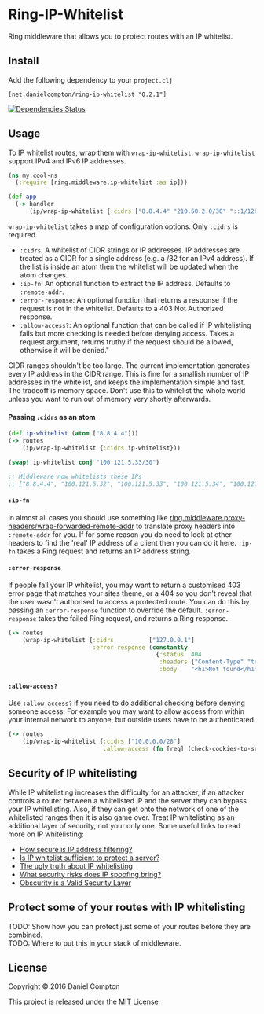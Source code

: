 # Ring-IP-Whitelist

Ring middleware that allows you to protect routes with an IP whitelist.

## Install

Add the following dependency to your `project.clj`

```
[net.danielcompton/ring-ip-whitelist "0.2.1"]
```

[![Dependencies Status](https://versions.deps.co/danielcompton/ring-ip-whitelist/status.svg)](https://versions.deps.co/danielcompton/ring-ip-whitelist)

## Usage

To IP whitelist routes, wrap them with `wrap-ip-whitelist`. `wrap-ip-whitelist` support IPv4 and IPv6 IP addresses.

```clj
(ns my.cool-ns
  (:require [ring.middleware.ip-whitelist :as ip]))

(def app
  (-> handler
      (ip/wrap-ip-whitelist {:cidrs ["8.8.4.4" "210.50.2.0/30" "::1/128"})))
```

`wrap-ip-whitelist` takes a map of configuration options. Only `:cidrs` is required.

* `:cidrs`: A whitelist of CIDR strings or IP addresses. IP addresses are treated as a CIDR for a single address (e.g. a /32 for an IPv4 address). If the list is inside an atom then the whitelist will be updated when the atom changes.
* `:ip-fn`: An optional function to extract the IP address. Defaults to `:remote-addr`.
* `:error-response`: An optional function that returns a response if the request is not in the whitelist. Defaults to a 403 Not Authorized response.
* `:allow-access?`: An optional function that can be called if IP whitelisting fails but more checking is needed before denying access. Takes a request argument, returns truthy if the request should be allowed, otherwise it will be denied."

CIDR ranges shouldn't be too large. The current implementation generates every IP address in the CIDR range. This is fine for a smallish number of IP addresses in the whitelist, and keeps the implementation simple and fast. The tradeoff is memory space. Don't use this to whitelist the whole world unless you want to run out of memory very shortly afterwards.

#### Passing `:cidrs` as an atom

```clj
(def ip-whitelist (atom ["8.8.4.4"]))
(-> routes
    (ip/wrap-ip-whitelist {:cidrs ip-whitelist}))

(swap! ip-whitelist conj "100.121.5.33/30")

;; Middleware now whitelists these IPs
;; ["8.8.4.4", "100.121.5.32", "100.121.5.33", "100.121.5.34", "100.121.5.35"]
```

#### `:ip-fn`

In almost all cases you should use something like [ring.middleware.proxy-headers/wrap-forwarded-remote-addr](https://ring-clojure.github.io/ring-headers/ring.middleware.proxy-headers.html) to translate proxy headers into `:remote-addr` for you. If for some reason you do need to look at other headers to find the 'real' IP address of a client then you can do it here. `:ip-fn` takes a Ring request and returns an IP address string.

#### `:error-response`

If people fail your IP whitelist, you may want to return a customised 403 error page that matches your sites theme, or a 404 so you don't reveal that the user wasn't authorised to access a protected route. You can do this by passing an `:error-response` function to override the default. `:error-response` takes the failed Ring request, and returns a Ring response.

```clj
(-> routes
    (wrap-ip-whitelist {:cidrs          ["127.0.0.1"]
                        :error-response (constantly
                                          {:status  404
                                           :headers {"Content-Type" "text/html"}
                                           :body    "<h1>Not found</h1>"})}))
```

#### `:allow-access?`

Use `:allow-access?` if you need to do additional checking before denying someone access. For example you may want to allow access from within your internal network to anyone, but outside users have to be authenticated.

```clj
(-> routes
    (ip/wrap-ip-whitelist {:cidrs ["10.0.0.0/28"]
                           :allow-access (fn [req] (check-cookies-to-see-if-authorised req))}))
```


## Security of IP whitelisting

While IP whitelisting increases the difficulty for an attacker, if an attacker controls a router between a whitelisted IP and the server they can bypass your IP whitelisting. Also, if they can get onto the network of one of the whitelisted ranges then it is also game over. Treat IP whitelisting as an additional layer of security, not your only one. Some useful links to read more on IP whitelisting:


* [How secure is IP address filtering?](http://stackoverflow.com/questions/437146/how-secure-is-ip-address-filtering)
* [Is IP whitelist sufficient to protect a server?](http://security.stackexchange.com/questions/51587/is-ip-whitelist-sufficient-to-protect-a-server)
* [The ugly truth about IP whitelisting](https://community.akamai.com/community/cloud-security/blog/2014/11/06/the-ugly-truth-behind-the-practice-of-ip-whitelisting)
* [What security risks does IP spoofing bring?](http://security.stackexchange.com/questions/1009/what-security-risks-does-ip-spoofing-bring)
* [Obscurity is a Valid Security Layer](https://danielmiessler.com/study/security-by-obscurity/)


## Protect some of your routes with IP whitelisting

TODO: Show how you can protect just some of your routes before they are combined.  
TODO: Where to put this in your stack of middleware.

## License

Copyright © 2016 Daniel Compton

This project is released under the [MIT License](http://opensource.org/licenses/MIT)
